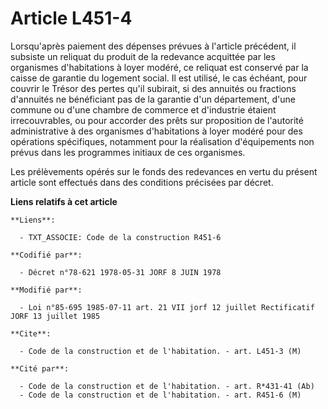 # Article L451-4

Lorsqu'après paiement des dépenses prévues à l'article précédent, il subsiste un reliquat du produit de la redevance
acquittée par les organismes d'habitations à loyer modéré, ce reliquat est conservé par la caisse de garantie du logement
social. Il est utilisé, le cas échéant, pour couvrir le Trésor des pertes qu'il subirait, si des annuités ou fractions
d'annuités ne bénéficiant pas de la garantie d'un département, d'une commune ou d'une chambre de commerce et d'industrie
étaient irrecouvrables, ou pour accorder des prêts sur proposition de l'autorité administrative à des organismes
d'habitations à loyer modéré pour des opérations spécifiques, notamment pour la réalisation d'équipements non prévus dans les
programmes initiaux de ces organismes.

Les prélèvements opérés sur le fonds des redevances en vertu du présent article sont effectués dans des conditions précisées
par décret.

**Liens relatifs à cet article**

	**Liens**:

	  - TXT_ASSOCIE: Code de la construction R451-6

	**Codifié par**:

	  - Décret n°78-621 1978-05-31 JORF 8 JUIN 1978

	**Modifié par**:

	  - Loi n°85-695 1985-07-11 art. 21 VII jorf 12 juillet Rectificatif JORF 13 juillet 1985

	**Cite**:

	  - Code de la construction et de l'habitation. - art. L451-3 (M)

	**Cité par**:

	  - Code de la construction et de l'habitation. - art. R*431-41 (Ab)
	  - Code de la construction et de l'habitation. - art. R451-6 (M)
